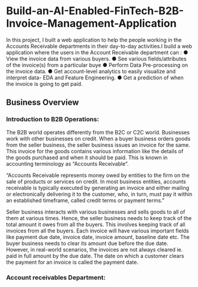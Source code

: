 # Build-an-AI-Enabled-FinTech-B2B-Invoice-Management-Application

In this project, I built a web application to help the
people working in the Accounts Receivable departments in their day-to-day
activities.I build a web application where the users in the Account
Receivable department can :
● View the invoice data from various buyers.
● See various fields/attributes of the invoice(s) from a particular buye
● Perform Data Pre-processing on the invoice data.
● Get account-level analytics to easily visualize and interpret data- EDA and
Feature Engineering.
● Get a prediction of when the invoice is going to get paid.


## Business Overview

### Introduction to B2B Operations:
The B2B world operates differently from the B2C or C2C world. Businesses
work with other businesses on credit. When a buyer business orders goods
from the seller business, the seller business issues an invoice for the same.
This invoice for the goods contains various information like the details of the
goods purchased and when it should be paid. This is known in accounting
terminology as “Accounts Receivable”.

“Accounts Receivable represents money owed by entities to the firm on the
sale of products or services on credit. In most business entities, accounts
receivable is typically executed by generating an invoice and either mailing
or electronically delivering it to the customer, who, in turn, must pay it within
an established timeframe, called credit terms or payment terms.”

Seller business interacts with various businesses and sells goods to all of them
at various times. Hence, the seller business needs to keep track of the total
amount it owes from all the buyers. This involves keeping track of all invoices
from all the buyers. Each invoice will have various important fields like
payment due date, invoice date, invoice amount, baseline date etc.
The buyer business needs to clear its amount due before the due date. However,
in real-world scenarios, the invoices are not always cleared ie. paid in full
amount by the due date. The date on which a customer clears the payment for
an invoice is called the payment date.


### Account receivables Department:
